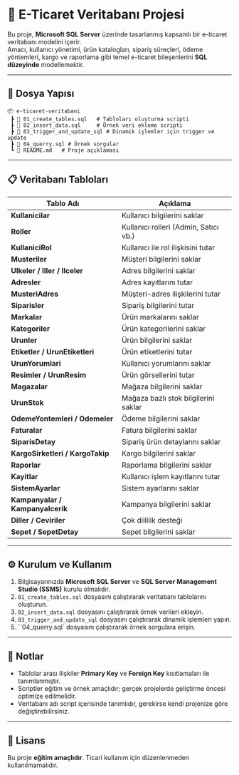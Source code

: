 # 🛒 E-Ticaret Veritabanı Projesi

Bu proje, **Microsoft SQL Server** üzerinde tasarlanmış kapsamlı bir e-ticaret veritabanı modelini içerir.  
Amacı, kullanıcı yönetimi, ürün katalogları, sipariş süreçleri, ödeme yöntemleri, kargo ve raporlama gibi temel e-ticaret bileşenlerini **SQL düzeyinde** modellemektir.

---

## 📂 Dosya Yapısı

```
📦 e-ticaret-veritabani
 ┣ 📄 01_create_tables.sql   # Tabloları oluşturma scripti
 ┣ 📄 02_insert_data.sql     # Örnek veri ekleme scripti
 ┣ 📄 03_trigger_and_update_sql # Dinamik işlemler için trigger ve update
 ┣ 📄 04_querry.sql # Örnek sorgular
 ┗ 📄 README.md   # Proje açıklaması
```

---

## 📋 Veritabanı Tabloları

| Tablo Adı            | Açıklama |
|----------------------|----------|
| **Kullanicilar**     | Kullanıcı bilgilerini saklar |
| **Roller**           | Kullanıcı rolleri (Admin, Satıcı vb.) |
| **KullaniciRol**     | Kullanıcı ile rol ilişkisini tutar |
| **Musteriler**       | Müşteri bilgilerini saklar |
| **Ulkeler / Iller / Ilceler** | Adres bilgilerini saklar |
| **Adresler**         | Adres kayıtlarını tutar |
| **MusteriAdres**     | Müşteri-adres ilişkilerini tutar |
| **Siparisler**       | Sipariş bilgilerini tutar |
| **Markalar**         | Ürün markalarını saklar |
| **Kategoriler**      | Ürün kategorilerini saklar |
| **Urunler**          | Ürün bilgilerini saklar |
| **Etiketler / UrunEtiketleri** | Ürün etiketlerini tutar |
| **UrunYorumlari**    | Kullanıcı yorumlarını saklar |
| **Resimler / UrunResim** | Ürün görsellerini tutar |
| **Magazalar**        | Mağaza bilgilerini saklar |
| **UrunStok**         | Mağaza bazlı stok bilgilerini saklar |
| **OdemeYontemleri / Odemeler** | Ödeme bilgilerini saklar |
| **Faturalar**        | Fatura bilgilerini saklar |
| **SiparisDetay**     | Sipariş ürün detaylarını saklar |
| **KargoSirketleri / KargoTakip** | Kargo bilgilerini saklar |
| **Raporlar**         | Raporlama bilgilerini saklar |
| **Kayitlar**         | Kullanıcı işlem kayıtlarını tutar |
| **SistemAyarlar**    | Sistem ayarlarını saklar |
| **Kampanyalar / KampanyaIcerik** | Kampanya bilgilerini saklar |
| **Diller / Ceviriler** | Çok dillilik desteği |
| **Sepet / SepetDetay** | Sepet bilgilerini saklar |

---

## ⚙️ Kurulum ve Kullanım

1. Bilgisayarınızda **Microsoft SQL Server** ve **SQL Server Management Studio (SSMS)** kurulu olmalıdır.
2. `01_create_tables.sql` dosyasını çalıştırarak veritabanı tablolarını oluşturun.
3. `02_insert_data.sql` dosyasını çalıştırarak örnek verileri ekleyin.
4. `03_trigger_and_update_sql` dosyasını çalıştırarak dinamik işlemleri yapın.
5. ``04_querry.sql` dosyasını çalıştırarak örnek sorgulara erişin.



---

## 📌 Notlar

- Tablolar arası ilişkiler **Primary Key** ve **Foreign Key** kısıtlamaları ile tanımlanmıştır.
- Scriptler eğitim ve örnek amaçlıdır; gerçek projelerde geliştirme öncesi optimize edilmelidir.
- Veritabanı adı script içerisinde tanımlıdır, gerekirse kendi projenize göre değiştirebilirsiniz.

---

## 📜 Lisans

Bu proje **eğitim amaçlıdır**. Ticari kullanım için düzenlenmeden kullanılmamalıdır.

